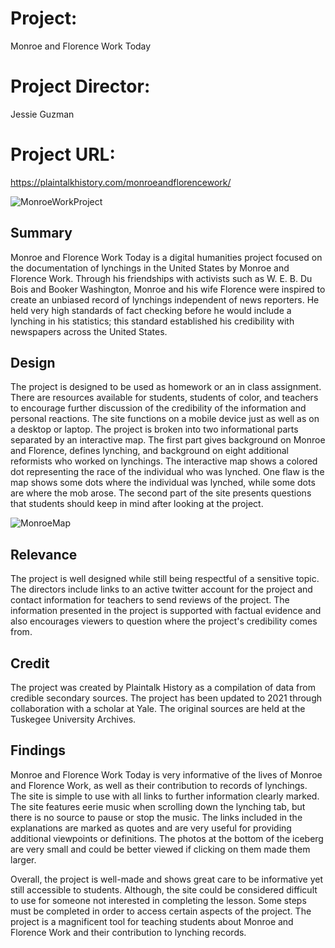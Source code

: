 # Project:
Monroe and Florence Work Today 
# Project Director:
Jessie Guzman
# Project URL:
https://plaintalkhistory.com/monroeandflorencework/

![MonroeWorkProject](https://kelsiesmith.github.io/kelsiesmith/images/Monroe1.png)

## Summary

Monroe and Florence Work Today is a digital humanities project focused on the documentation of lynchings in the United States by Monroe and Florence Work. Through his friendships with activists such as W. E. B. Du Bois and Booker Washington, Monroe and his wife Florence were inspired to create an unbiased record of lynchings independent of news reporters. He held very high standards of fact checking before he would include a lynching in his statistics; this standard established his credibility with newspapers across the United States.  

## Design

The project is designed to be used as homework or an in class assignment. There are resources available for students, students of color, and teachers to encourage further discussion of the credibility of the information and personal reactions. The site functions on a mobile device just as well as on a desktop or laptop. The project is broken into two informational parts separated by an interactive map. The first part gives background on Monroe and Florence, defines lynching, and background on eight additional reformists who worked on lynchings. The interactive map shows a colored dot representing the race of the individual who was lynched. One flaw is the map shows some dots where the individual was lynched, while some dots are where the mob arose. The second part of the site presents questions that students should keep in mind after looking at the project. 

![MonroeMap](https://kelsiesmith.github.io/kelsiesmith/images/Monroe3.png)

## Relevance 

The project is well designed while still being respectful of a sensitive topic. The directors include links to an active twitter account for the project and contact information for teachers to send reviews of the project. The information presented in the project is supported with factual evidence and also encourages viewers to question where the project's credibility comes from. 

## Credit 

The project was created by Plaintalk History as a compilation of data from credible secondary sources. The project has been updated to 2021 through collaboration with a scholar at Yale. The original sources are held at the Tuskegee University Archives. 

## Findings 

Monroe and Florence Work Today is very informative of the lives of Monroe and Florence Work, as well as their contribution to records of lynchings. The site is simple to use with all links to further information clearly marked. The site features eerie music when scrolling down the lynching tab, but there is no source to pause or stop the music. The links included in the explanations are marked as quotes and are very useful for providing additional viewpoints or definitions. The photos at the bottom of the iceberg are very small and could be better viewed if clicking on them made them larger. 


Overall, the project is well-made and shows great care to be informative yet still accessible to students. Although, the site could be considered difficult to use for someone not interested in completing the lesson. Some steps must be completed in order to access certain aspects of the project. The project is a magnificent tool for teaching students about Monroe and Florence Work and their contribution to lynching records. 


